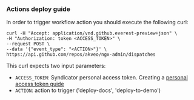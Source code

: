 ### Actions deploy guide

In order to trigger workflow action you should execute the following curl:

`curl -H "Accept: application/vnd.github.everest-preview+json" \`  
`-H "Authorization: token <ACCESS_TOKEN>" \`  
`--request POST \`  
`--data '{"event_type": "<ACTION>"}' \`  
`https://api.github.com/repos/akveo/ngx-admin/dispatches`

This curl expects two input parameters:
- `ACCESS_TOKEN`: Syndicator personal access token. Creating a [personal access token guide](https://help.github.com/en/github/authenticating-to-github/creating-a-personal-access-token-for-the-command-line)  
- `ACTION`: action to trigger ('deploy-docs', 'deploy-to-demo')
